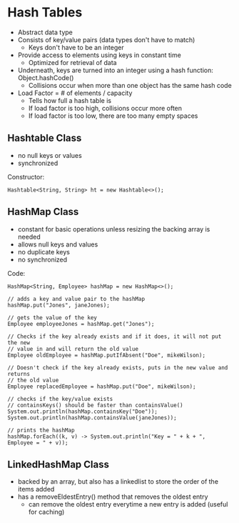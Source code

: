 # Hash Tables

-   Abstract data type
-   Consists of key/value pairs (data types don't have to match)
    -   Keys don't have to be an integer
-   Provide access to elements using keys in constant time
    -   Optimized for retrieval of data
-   Underneath, keys are turned into an integer using a hash function: Object.hashCode()
    -   Collisions occur when more than one object has the same hash code
-   Load Factor = # of elements / capacity
    -   Tells how full a hash table is
    -   If load factor is too high, collisions occur more often
    -   If load factor is too low, there are too many empty spaces

## Hashtable Class

-   no null keys or values
-   synchronized

Constructor:

    Hashtable<String, String> ht = new Hashtable<>();

## HashMap Class

-   constant for basic operations unless resizing the backing array is needed
-   allows null keys and values
-   no duplicate keys
-   no synchronized

Code:

    HashMap<String, Employee> hashMap = new HashMap<>();

    // adds a key and value pair to the hashMap
    hashMap.put("Jones", janeJones);

    // gets the value of the key
    Employee employeeJones = hashMap.get("Jones");

    // Checks if the key already exists and if it does, it will not put the new
    // value in and will return the old value
    Employee oldEmployee = hashMap.putIfAbsent("Doe", mikeWilson);

    // Doesn't check if the key already exists, puts in the new value and returns
    // the old value
    Employee replacedEmployee = hashMap.put("Doe", mikeWilson);

    // checks if the key/value exists
    // containsKeys() should be faster than containsValue()
    System.out.println(hashMap.containsKey("Doe"));
    System.out.println(hashMap.containsValue(janeJones));

    // prints the hashMap
    hashMap.forEach((k, v) -> System.out.println("Key = " + k + ", Employee = " + v));

## LinkedHashMap Class

-   backed by an array, but also has a linkedlist to store the order of the items added
-   has a removeEldestEntry() method that removes the oldest entry
    -   can remove the oldest entry everytime a new entry is added (useful for caching)
